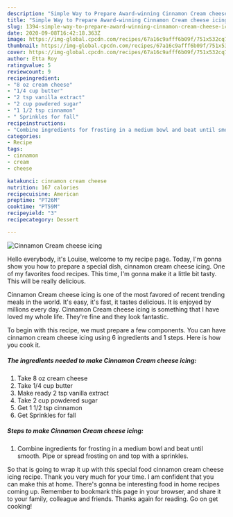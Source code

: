 ```yaml
---
description: "Simple Way to Prepare Award-winning Cinnamon Cream cheese icing"
title: "Simple Way to Prepare Award-winning Cinnamon Cream cheese icing"
slug: 1394-simple-way-to-prepare-award-winning-cinnamon-cream-cheese-icing
date: 2020-09-08T16:42:18.363Z
image: https://img-global.cpcdn.com/recipes/67a16c9afff6b09f/751x532cq70/cinnamon-cream-cheese-icing-recipe-main-photo.jpg
thumbnail: https://img-global.cpcdn.com/recipes/67a16c9afff6b09f/751x532cq70/cinnamon-cream-cheese-icing-recipe-main-photo.jpg
cover: https://img-global.cpcdn.com/recipes/67a16c9afff6b09f/751x532cq70/cinnamon-cream-cheese-icing-recipe-main-photo.jpg
author: Etta Roy
ratingvalue: 5
reviewcount: 9
recipeingredient:
- "8 oz cream cheese"
- "1/4 cup butter"
- "2 tsp vanilla extract"
- "2 cup powdered sugar"
- "1 1/2 tsp cinnamon"
- " Sprinkles for fall"
recipeinstructions:
- "Combine ingredients for frosting in a medium bowl and beat until smooth. Pipe or spread frosting on and top with a sprinkles."
categories:
- Recipe
tags:
- cinnamon
- cream
- cheese

katakunci: cinnamon cream cheese 
nutrition: 167 calories
recipecuisine: American
preptime: "PT26M"
cooktime: "PT59M"
recipeyield: "3"
recipecategory: Dessert

---
```



![Cinnamon Cream cheese icing](https://img-global.cpcdn.com/recipes/67a16c9afff6b09f/751x532cq70/cinnamon-cream-cheese-icing-recipe-main-photo.jpg)

Hello everybody, it's Louise, welcome to my recipe page. Today, I'm gonna show you how to prepare a special dish, cinnamon cream cheese icing. One of my favorites food recipes. This time, I'm gonna make it a little bit tasty. This will be really delicious.

Cinnamon Cream cheese icing is one of the most favored of recent trending meals in the world. It's easy, it's fast, it tastes delicious. It is enjoyed by millions every day. Cinnamon Cream cheese icing is something that I have loved my whole life. They're fine and they look fantastic.




To begin with this recipe, we must prepare a few components. You can have cinnamon cream cheese icing using 6 ingredients and 1 steps. Here is how you cook it.

<!--inarticleads1-->

##### The ingredients needed to make Cinnamon Cream cheese icing:

1. Take 8 oz cream cheese
1. Take 1/4 cup butter
1. Make ready 2 tsp vanilla extract
1. Take 2 cup powdered sugar
1. Get 1 1/2 tsp cinnamon
1. Get  Sprinkles for fall




<!--inarticleads2-->

##### Steps to make Cinnamon Cream cheese icing:

1. Combine ingredients for frosting in a medium bowl and beat until smooth. Pipe or spread frosting on and top with a sprinkles.




So that is going to wrap it up with this special food cinnamon cream cheese icing recipe. Thank you very much for your time. I am confident that you can make this at home. There's gonna be interesting food in home recipes coming up. Remember to bookmark this page in your browser, and share it to your family, colleague and friends. Thanks again for reading. Go on get cooking!

